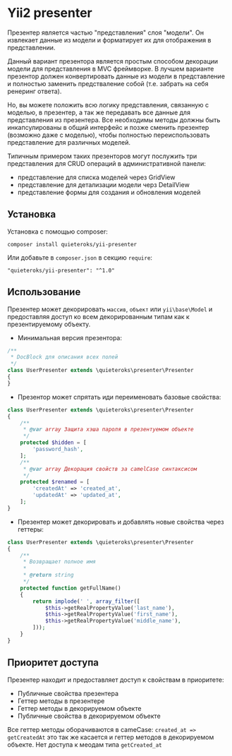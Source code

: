# Yii2 presenter

Презентер является частью "представления" слоя "модели". Он извлекает
данные из модели и форматирует их для отображения в представлении.

Данный вариант презентора является простым способом декорации модели
для представления в MVC фреймворке. В лучшем варианте презентор должен
конвертировать данные из модели в представление и полностью заменить
предстваление собой (т.е. забрать на себя ренеринг ответа).

Но, вы можете положить всю логику представления, связанную с моделью,
в презентер, а так же передавать все данные для представления из презентера.
Все необходимы методы должны быть инкапсулированы в общий интерфейс и позже
сменить презентер (возможно даже с моделью), чтобы полностью переиспользовать
представление для различных моделей.

Типичным примером таких презенторов могут послужить три представления
для CRUD операций в административной панели:
- представление для списка моделей через GridView
- представление для детализации модели черз DetailView
- представление формы для создания и обновления моделей

## Установка

Установка с помощью composer:

```
composer install quieteroks/yii-presenter
```

Или добавьте в `composer.json` в секцию `require`:

```
"quieteroks/yii-presenter": "^1.0"
```

## Использование

Презентер может декорировать `массив`, `объект` или `yii\base\Model`
и предоставляя доступ ко всем декорированным типам как к презентируемому объекту.

- Минимальная версия презентора:
```php
/**
 * DocBlock для описания всех полей
 */
class UserPresenter extends \quieteroks\presenter\Presenter
{
}
```

- Презентор может спрятать иди переименовать базовые свойства:
```php
class UserPresenter extends \quieteroks\presenter\Presenter
{
    /**
     * @var array Защита хэша пароля в презентуемом объекте
     */
    protected $hidden = [
        'password_hash',
    ];
    /**
     * @var array Декорация свойств за camelCase синтаксисом
     */
    protected $renamed = [
        'createdAt' => 'created_at',
        'updatedAt' => 'updated_at',
    ];
}
```

- Презентер может декорировать и добавлять новые свойства через геттеры:
```php
class UserPresenter extends \quieteroks\presenter\Presenter
{
    /**
     * Возвращает полное имя
     *
     * @return string
     */
    protected function getFullName()
    {
        return implode(' ', array_filter([
            $this->getRealPropertyValue('last_name'),
            $this->getRealPropertyValue('first_name'),
            $this->getRealPropertyValue('middle_name'),
        ]));
    }
}
```

## Приоритет доступа

Презентер находит и предоставляет доступ к свойствам в приоритете:

- Публичные свойства презентера
- Геттер методы в презентере
- Геттер методы в декорируемом объекте
- Публичные свойства в декорируемом объекте

Все геттер методы оборачиваются в cameCase: `created_at => getCreatedAt`
это так же касается и геттер методов в декорируемом объекте.
Нет доступа к меодам типа `getCreated_at`